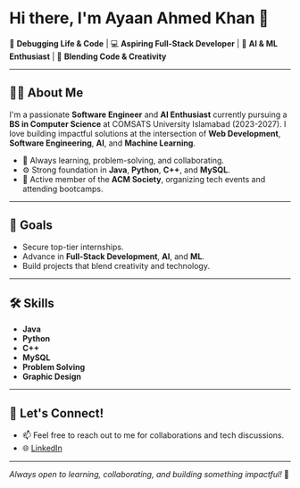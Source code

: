 # Hi there, I'm Ayaan Ahmed Khan 👋

🔧 **Debugging Life & Code** | 💻 **Aspiring Full-Stack Developer** | 🤖 **AI & ML Enthusiast** | 🎨 **Blending Code & Creativity**

---

## 👨‍💻 About Me

I'm a passionate **Software Engineer** and **AI Enthusiast** currently pursuing a **BS in Computer Science** at COMSATS University Islamabad (2023-2027). I love building impactful solutions at the intersection of **Web Development**, **Software Engineering**, **AI**, and **Machine Learning**. 

- 🧠 Always learning, problem-solving, and collaborating.
- ⚙️ Strong foundation in **Java**, **Python**, **C++**, and **MySQL**.
- 🌟 Active member of the **ACM Society**, organizing tech events and attending bootcamps.

---

## 🚀 Goals
- Secure top-tier internships.
- Advance in **Full-Stack Development**, **AI**, and **ML**.
- Build projects that blend creativity and technology.

---

## 🛠️ Skills
- **Java**
- **Python**
- **C++**
- **MySQL**
- **Problem Solving**
- **Graphic Design**

---

## 💬 Let's Connect!
- 📫 Feel free to reach out to me for collaborations and tech discussions.
- 🌐 [LinkedIn](https://www.linkedin.com/in/ayaan-ahmed-khan-448600351/)

---

_Always open to learning, collaborating, and building something impactful!_ 🚀

